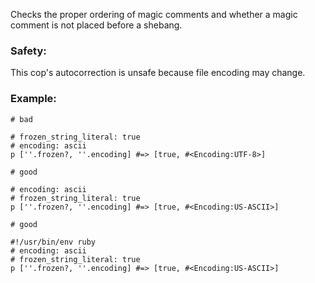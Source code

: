 
Checks the proper ordering of magic comments and whether
a magic comment is not placed before a shebang.

### Safety:

This cop's autocorrection is unsafe because file encoding may change.

### Example:
    # bad

    # frozen_string_literal: true
    # encoding: ascii
    p [''.frozen?, ''.encoding] #=> [true, #<Encoding:UTF-8>]

    # good

    # encoding: ascii
    # frozen_string_literal: true
    p [''.frozen?, ''.encoding] #=> [true, #<Encoding:US-ASCII>]

    # good

    #!/usr/bin/env ruby
    # encoding: ascii
    # frozen_string_literal: true
    p [''.frozen?, ''.encoding] #=> [true, #<Encoding:US-ASCII>]
